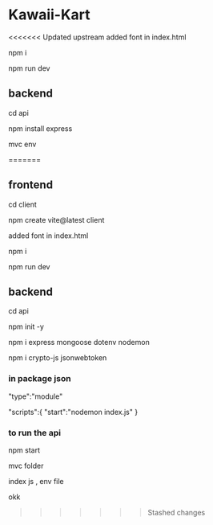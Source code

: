 # Kawaii-Kart

<<<<<<< Updated upstream
added font in index.html

npm i

npm run dev

## backend

cd api

npm install express

mvc env

=======

## frontend

cd client

npm create vite@latest client

added font in index.html

npm i

npm run dev

## backend

cd api

npm init -y

npm i express mongoose dotenv nodemon

npm i crypto-js jsonwebtoken



### in package json

"type":"module"

"scripts":{ "start":"nodemon index.js" }



### to run the api

npm start

mvc folder

index js , env file

okk

> > > > > > > Stashed changes
